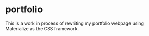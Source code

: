 # portfolio
This is a work in process of rewriting my portfolio webpage using Materialize as the CSS framework.
